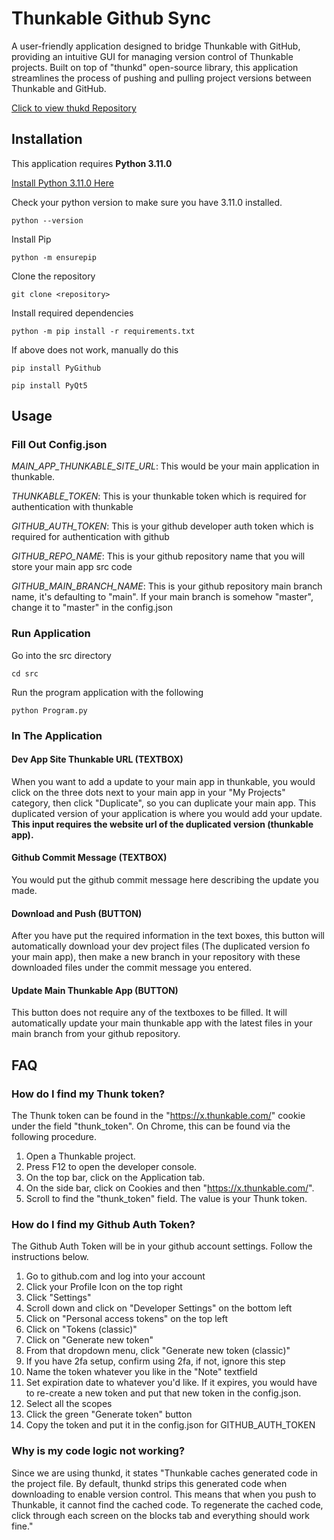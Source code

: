 # Thunkable Github Sync
A user-friendly application designed to bridge Thunkable with GitHub, providing an intuitive GUI for managing version control of Thunkable projects. Built on top of "thunkd" open-source library, this application streamlines the process of pushing and pulling project versions between Thunkable and GitHub.

[Click to view thukd Repository](https://github.com/SupurCalvinHiggins/thunkd)

## Installation
This application requires **Python 3.11.0** 

[Install Python 3.11.0 Here](https://www.python.org/downloads/release/python-3110/)

Check your python version to make sure you have 3.11.0 installed.
```
python --version
```

Install Pip
```
python -m ensurepip
```

Clone the repository
```
git clone <repository>
```

Install required dependencies
```
python -m pip install -r requirements.txt
```
If above does not work, manually do this
```
pip install PyGithub
```
```
pip install PyQt5
```

## Usage

### Fill Out Config.json

*MAIN_APP_THUNKABLE_SITE_URL*: This would be your main application in thunkable.

*THUNKABLE_TOKEN*: This is your thunkable token which is required for authentication with thunkable

*GITHUB_AUTH_TOKEN*: This is your github developer auth token which is required for authentication with github

*GITHUB_REPO_NAME*: This is your github repository name that you will store your main app src code

*GITHUB_MAIN_BRANCH_NAME*: This is your github repository main branch name, it's defaulting to "main". If your main branch is somehow "master", change it to "master" in the config.json

### Run Application

Go into the src directory
```
cd src
```

Run the program application with the following
```
python Program.py
```

### In The Application

#### Dev App Site Thunkable URL (TEXTBOX)
When you want to add a update to your main app in thunkable, you would click on the three dots next to your main app in your "My Projects" category, then click "Duplicate", so you can duplicate your main app. This duplicated version of your application is where you would add your update. **This input requires the website url of the duplicated version (thunkable app).**

#### Github Commit Message (TEXTBOX)
You would put the github commit message here describing the update you made.

#### Download and Push (BUTTON)
After you have put the required information in the text boxes, this button will automatically download your dev project files (The duplicated version fo your main app), then make a new branch in your repository with these downloaded files under the commit message you entered.

#### Update Main Thunkable App (BUTTON)
This button does not require any of the textboxes to be filled. It will automatically update your main thunkable app with the latest files in your main branch from your github repository.


## FAQ

### How do I find my Thunk token?
The Thunk token can be found in the "https://x.thunkable.com/" cookie under the field "thunk_token". On Chrome, this can be found via the following procedure.

1. Open a Thunkable project.
2. Press F12 to open the developer console.
3. On the top bar, click on the Application tab.
4. On the side bar, click on Cookies and then "https://x.thunkable.com/".
5. Scroll to find the "thunk_token" field. The value is your Thunk token.

### How do I find my Github Auth Token?
The Github Auth Token will be in your github account settings. Follow the instructions below.

1. Go to github.com and log into your account
2. Click your Profile Icon on the top right
3. Click "Settings"
4. Scroll down and click on "Developer Settings" on the bottom left
5. Click on "Personal access tokens" on the top left
6. Click on "Tokens (classic)"
7. Click on "Generate new token"
8. From that dropdown menu, click "Generate new token (classic)"
9. If you have 2fa setup, confirm using 2fa, if not, ignore this step
10. Name the token whatever you like in the "Note" textfield
11. Set expiration date to whatever you'd like. If it expires, you would have to re-create a new token and put that new token in the config.json.
12. Select all the scopes
13. Click the green "Generate token" button
14. Copy the token and put it in the config.json for GITHUB_AUTH_TOKEN

### Why is my code logic not working?
Since we are using thunkd, it states "Thunkable caches generated code in the project file. By default, thunkd strips this generated code when downloading to enable version control. This means that when you push to Thunkable, it cannot find the cached code. To regenerate the cached code, click through each screen on the blocks tab and everything should work fine."








